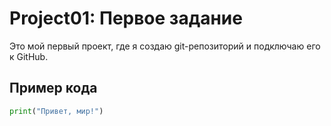 # Project01: Первое задание

Это мой первый проект, где я создаю git-репозиторий и подключаю его к GitHub.

## Пример кода

```python
print("Привет, мир!")
